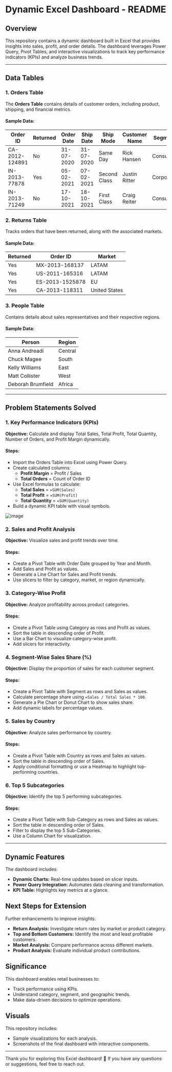
# Dynamic Excel Dashboard - README

## Overview
This repository contains a dynamic dashboard built in Excel that provides insights into sales, profit, and order details. The dashboard leverages Power Query, Pivot Tables, and interactive visualizations to track key performance indicators (KPIs) and analyze business trends.

---

## Data Tables

### 1. Orders Table
The **Orders Table** contains details of customer orders, including product, shipping, and financial metrics.

#### Sample Data:
| Order ID       | Returned | Order Date | Ship Date | Ship Mode     | Customer Name  | Segment   | Country        | Market | Sales  | Profit | Discount |
|---------------|----------|------------|-----------|--------------|---------------|-----------|---------------|--------|--------|--------|----------|
| CA-2012-124891 | No       | 31-07-2020 | 31-07-2020 | Same Day     | Rick Hansen   | Consumer | United States | US     | 2309.65 | 762.18 | 0        |
| IN-2013-77878 | Yes      | 05-02-2021 | 07-02-2021 | Second Class | Justin Ritter | Corporate | Australia     | APAC   | 3709.40 | -288.77 | 0.1      |
| IN-2013-71249 | No       | 17-10-2021 | 18-10-2021 | First Class  | Craig Reiter  | Consumer  | Australia     | APAC   | 5175.17 | 919.97 | 0.1      |

### 2. Returns Table
Tracks orders that have been returned, along with the associated markets.

#### Sample Data:
| Returned | Order ID        | Market    |
|----------|----------------|-----------|
| Yes      | MX-2013-168137  | LATAM     |
| Yes      | US-2011-165316  | LATAM     |
| Yes      | ES-2013-1525878 | EU        |
| Yes      | CA-2013-118311  | United States |

### 3. People Table
Contains details about sales representatives and their respective regions.

#### Sample Data:
| Person           | Region  |
|-----------------|---------|
| Anna Andreadi   | Central |
| Chuck Magee     | South   |
| Kelly Williams  | East    |
| Matt Collister  | West    |
| Deborah Brumfield | Africa |

---

## Problem Statements Solved

### 1. Key Performance Indicators (KPIs)
**Objective:** Calculate and display Total Sales, Total Profit, Total Quantity, Number of Orders, and Profit Margin dynamically.

#### Steps:
- Import the Orders Table into Excel using Power Query.
- Create calculated columns:
  - **Profit Margin** = Profit / Sales
  - **Total Orders** = Count of Order ID
- Use Excel formulas to calculate:
  - **Total Sales** = `=SUM(Sales)`
  - **Total Profit** = `=SUM(Profit)`
  - **Total Quantity** = `=SUM(Quantity)`
- Build a dynamic KPI table with visual symbols.

![image](https://github.com/user-attachments/assets/e49c9689-e59d-4cb2-8c76-497fd8f0d869)


### 2. Sales and Profit Analysis
**Objective:** Visualize sales and profit trends over time.

#### Steps:
- Create a Pivot Table with Order Date grouped by Year and Month.
- Add Sales and Profit as values.
- Generate a Line Chart for Sales and Profit trends.
- Use slicers to filter by category, market, or region dynamically.

### 3. Category-Wise Profit
**Objective:** Analyze profitability across product categories.

#### Steps:
- Create a Pivot Table using Category as rows and Profit as values.
- Sort the table in descending order of Profit.
- Use a Bar Chart to visualize category-wise profit.
- Add slicers for interactivity.

### 4. Segment-Wise Sales Share (%)
**Objective:** Display the proportion of sales for each customer segment.

#### Steps:
- Create a Pivot Table with Segment as rows and Sales as values.
- Calculate percentage share using `=Sales / Total Sales * 100`.
- Generate a Pie Chart or Donut Chart to show sales share.
- Add dynamic labels for percentage values.

### 5. Sales by Country
**Objective:** Analyze sales performance by country.

#### Steps:
- Create a Pivot Table with Country as rows and Sales as values.
- Sort the table in descending order of Sales.
- Apply conditional formatting or use a Heatmap to highlight top-performing countries.

### 6. Top 5 Subcategories
**Objective:** Identify the top 5 performing subcategories.

#### Steps:
- Create a Pivot Table with Sub-Category as rows and Sales as values.
- Sort the table in descending order of Sales.
- Filter to display the top 5 Sub-Categories.
- Use a Column Chart for visualization.

---

## Dynamic Features
The dashboard includes:
- **Dynamic Charts:** Real-time updates based on slicer inputs.
- **Power Query Integration:** Automates data cleaning and transformation.
- **KPI Table:** Highlights key metrics at a glance.

## Next Steps for Extension
Further enhancements to improve insights:
- **Return Analysis:** Investigate return rates by market or product category.
- **Top and Bottom Customers:** Identify the most and least profitable customers.
- **Market Analysis:** Compare performance across different markets.
- **Product Analysis:** Evaluate individual product contributions.

## Significance
This dashboard enables retail businesses to:
- Track performance using KPIs.
- Understand category, segment, and geographic trends.
- Make data-driven decisions to optimize operations.

## Visuals
This repository includes:
- Sample visualizations for each analysis.
- Screenshots of the final dashboard with interactive components.

---

Thank you for exploring this Excel dashboard! 🚀 If you have any questions or suggestions, feel free to reach out.

